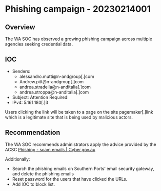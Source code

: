 # Phishing campaign - 20230214001

## Overview
The WA SOC has observed a growing phishing campaign across multiple agencies seeking credential data.

## IOC
- Senders:
    - alessandro.mutti@n-andgroup[.]com
    - Andrew.pitt@n-andgroup[.]com
    - andrea.stradella@n-anditalia[.]com
    - andrea.stroppa@n-anditalia[.]com
- Subject: Attention Required
- IPv4: 5.161.180[.]3

Users clicking the link will be taken to a page on the site pagemaker[.]link which is a legitimate site that is being used by malicious actors.

## Recommendation
The WA SOC recommends administrators apply the advice provided by the ACSC [Phishing - scam emails | Cyber.gov.au](https://www.cyber.gov.au/acsc/view-all-content/threats/phishing).

Additionally:
- Search the phishing emails on Southern Ports’ email security gateway, and delete the phishing emails
- Reset password for the users that have clicked the URLs.
- Add IOC to block list.